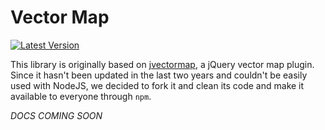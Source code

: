 # Vector Map

[![Latest Version](https://img.shields.io/npm/v/@refactors/vector-map.svg?style=flat-square)](https://www.npmjs.com/package/@refactors/vector-map)

This library is originally based on [jvectormap](http://jvectormap.com/), a jQuery vector map plugin. Since it hasn't been updated in the last two years and couldn't be easily used with NodeJS, we decided to fork it and clean its code and make it available to everyone through `npm`.

*DOCS COMING SOON*
